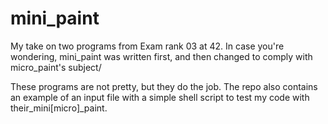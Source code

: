 # mini_paint

My take on two programs from Exam rank 03 at 42. In case you're wondering, mini_paint was written first, and then changed to comply with micro_paint's subject/

These programs are not pretty, but they do the job. The repo also contains an example of an input file with a simple shell script to test my code with their_mini[micro]_paint.

